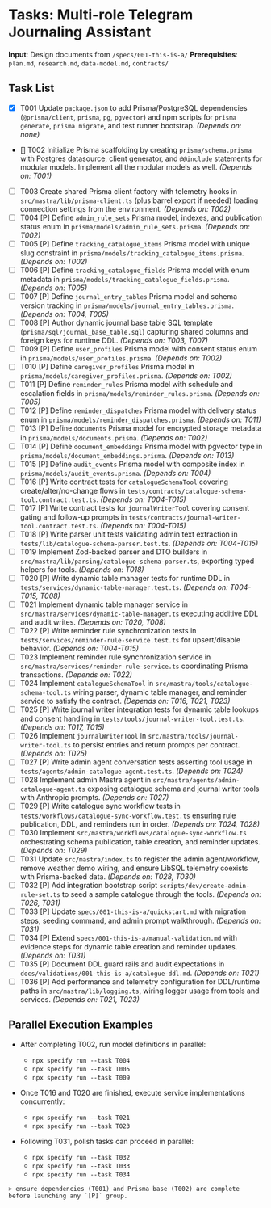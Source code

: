 # Tasks: Multi-role Telegram Journaling Assistant

**Input**: Design documents from `/specs/001-this-is-a/`
**Prerequisites**: `plan.md`, `research.md`, `data-model.md`, `contracts/`

## Task List

- [x] T001 Update `package.json` to add Prisma/PostgreSQL dependencies (`@prisma/client`, `prisma`, `pg`, `pgvector`) and npm scripts for `prisma generate`, `prisma migrate`, and test runner bootstrap. _(Depends on: none)_
- [] T002 Initialize Prisma scaffolding by creating `prisma/schema.prisma` with Postgres datasource, client generator, and `@@include` statements for modular models. Implement all the modular models as well. _(Depends on: T001)_
- [ ] T003 Create shared Prisma client factory with telemetry hooks in `src/mastra/lib/prisma-client.ts` (plus barrel export if needed) loading connection settings from the environment. _(Depends on: T002)_
- [ ] T004 [P] Define `admin_rule_sets` Prisma model, indexes, and publication status enum in `prisma/models/admin_rule_sets.prisma`. _(Depends on: T002)_
- [ ] T005 [P] Define `tracking_catalogue_items` Prisma model with unique slug constraint in `prisma/models/tracking_catalogue_items.prisma`. _(Depends on: T002)_
- [ ] T006 [P] Define `tracking_catalogue_fields` Prisma model with enum metadata in `prisma/models/tracking_catalogue_fields.prisma`. _(Depends on: T005)_
- [ ] T007 [P] Define `journal_entry_tables` Prisma model and schema version tracking in `prisma/models/journal_entry_tables.prisma`. _(Depends on: T004, T005)_
- [ ] T008 [P] Author dynamic journal base table SQL template (`prisma/sql/journal_base_table.sql`) capturing shared columns and foreign keys for runtime DDL. _(Depends on: T003, T007)_
- [ ] T009 [P] Define `user_profiles` Prisma model with consent status enum in `prisma/models/user_profiles.prisma`. _(Depends on: T002)_
- [ ] T010 [P] Define `caregiver_profiles` Prisma model in `prisma/models/caregiver_profiles.prisma`. _(Depends on: T002)_
- [ ] T011 [P] Define `reminder_rules` Prisma model with schedule and escalation fields in `prisma/models/reminder_rules.prisma`. _(Depends on: T005)_
- [ ] T012 [P] Define `reminder_dispatches` Prisma model with delivery status enum in `prisma/models/reminder_dispatches.prisma`. _(Depends on: T011)_
- [ ] T013 [P] Define `documents` Prisma model for encrypted storage metadata in `prisma/models/documents.prisma`. _(Depends on: T002)_
- [ ] T014 [P] Define `document_embeddings` Prisma model with pgvector type in `prisma/models/document_embeddings.prisma`. _(Depends on: T013)_
- [ ] T015 [P] Define `audit_events` Prisma model with composite index in `prisma/models/audit_events.prisma`. _(Depends on: T004)_
- [ ] T016 [P] Write contract tests for `catalogueSchemaTool` covering create/alter/no-change flows in `tests/contracts/catalogue-schema-tool.contract.test.ts`. _(Depends on: T004-T015)_
- [ ] T017 [P] Write contract tests for `journalWriterTool` covering consent gating and follow-up prompts in `tests/contracts/journal-writer-tool.contract.test.ts`. _(Depends on: T004-T015)_
- [ ] T018 [P] Write parser unit tests validating admin text extraction in `tests/lib/catalogue-schema-parser.test.ts`. _(Depends on: T004-T015)_
- [ ] T019 Implement Zod-backed parser and DTO builders in `src/mastra/lib/parsing/catalogue-schema-parser.ts`, exporting typed helpers for tools. _(Depends on: T018)_
- [ ] T020 [P] Write dynamic table manager tests for runtime DDL in `tests/services/dynamic-table-manager.test.ts`. _(Depends on: T004-T015, T008)_
- [ ] T021 Implement dynamic table manager service in `src/mastra/services/dynamic-table-manager.ts` executing additive DDL and audit writes. _(Depends on: T020, T008)_
- [ ] T022 [P] Write reminder rule synchronization tests in `tests/services/reminder-rule-service.test.ts` for upsert/disable behavior. _(Depends on: T004-T015)_
- [ ] T023 Implement reminder rule synchronization service in `src/mastra/services/reminder-rule-service.ts` coordinating Prisma transactions. _(Depends on: T022)_
- [ ] T024 Implement `catalogueSchemaTool` in `src/mastra/tools/catalogue-schema-tool.ts` wiring parser, dynamic table manager, and reminder service to satisfy the contract. _(Depends on: T016, T021, T023)_
- [ ] T025 [P] Write journal writer integration tests for dynamic table lookups and consent handling in `tests/tools/journal-writer-tool.test.ts`. _(Depends on: T017, T015)_
- [ ] T026 Implement `journalWriterTool` in `src/mastra/tools/journal-writer-tool.ts` to persist entries and return prompts per contract. _(Depends on: T025)_
- [ ] T027 [P] Write admin agent conversation tests asserting tool usage in `tests/agents/admin-catalogue-agent.test.ts`. _(Depends on: T024)_
- [ ] T028 Implement admin Mastra agent in `src/mastra/agents/admin-catalogue-agent.ts` exposing catalogue schema and journal writer tools with Anthropic prompts. _(Depends on: T027)_
- [ ] T029 [P] Write catalogue sync workflow tests in `tests/workflows/catalogue-sync-workflow.test.ts` ensuring rule publication, DDL, and reminders run in order. _(Depends on: T024, T028)_
- [ ] T030 Implement `src/mastra/workflows/catalogue-sync-workflow.ts` orchestrating schema publication, table creation, and reminder updates. _(Depends on: T029)_
- [ ] T031 Update `src/mastra/index.ts` to register the admin agent/workflow, remove weather demo wiring, and ensure LibSQL telemetry coexists with Prisma-backed data. _(Depends on: T028, T030)_
- [ ] T032 [P] Add integration bootstrap script `scripts/dev/create-admin-rule-set.ts` to seed a sample catalogue through the tools. _(Depends on: T026, T031)_
- [ ] T033 [P] Update `specs/001-this-is-a/quickstart.md` with migration steps, seeding command, and admin prompt walkthrough. _(Depends on: T031)_
- [ ] T034 [P] Extend `specs/001-this-is-a/manual-validation.md` with evidence steps for dynamic table creation and reminder updates. _(Depends on: T031)_
- [ ] T035 [P] Document DDL guard rails and audit expectations in `docs/validations/001-this-is-a/catalogue-ddl.md`. _(Depends on: T021)_
- [ ] T036 [P] Add performance and telemetry configuration for DDL/runtime paths in `src/mastra/lib/logging.ts`, wiring logger usage from tools and services. _(Depends on: T021, T023)_

## Parallel Execution Examples

- After completing T002, run model definitions in parallel:
  - `npx specify run --task T004`
  - `npx specify run --task T005`
  - `npx specify run --task T009`

- Once T016 and T020 are finished, execute service implementations concurrently:
  - `npx specify run --task T021`
  - `npx specify run --task T023`

- Following T031, polish tasks can proceed in parallel:
  - `npx specify run --task T032`
  - `npx specify run --task T033`
  - `npx specify run --task T034`

``> ensure dependencies (T001) and Prisma base (T002) are complete before launching any `[P]` group.``
